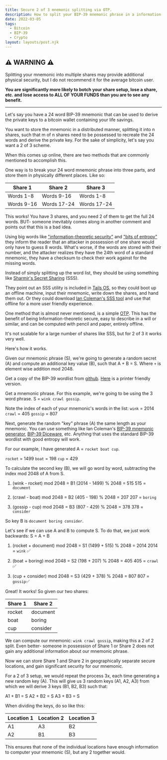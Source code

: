 ```yaml
---
title: Secure 2 of 3 mnemonic splitting via OTP.
description: How to split your BIP-39 mnemonic phrase in a information-theroetically secure 2 of 3 configuration, using simple math you can do in your head.
date: 2022-03-05
tags:
  - Bitcoin
  - BIP-39
  - Crypto
layout: layouts/post.njk
---
```


## ⚠️ WARNING ⚠️

Splitting your mnemonic into multiple shares may provide additional physical security, but I do not recommend it for the average bitcoin user.

**You are significantly more likely to botch your share setup, lose a share, etc. and lose access to ALL OF YOUR FUNDS than you are to see any benefit.**

---

Let's say you have a 24 word BIP-39 mnemonic that can be used to derive the private keys to a bitcoin wallet containing your life savings.

You want to store the mnemonic in a distributed manner, splitting it into n shares, such that m of n shares need to be possessed to recreate the 24 words and derive the private key. For the sake of simplicity, let's say you want a 2 of 3 scheme.

When this comes up online, there are two methods that are commonly mentioned to accomplish this.

One way is to break your 24 word mnemonic phrase into three parts, and store them in physically different places. Like so:

| Share 1    | Share 2     | Share 3     |
| ---------- | ----------- | ----------- |
| Words 1-8  | Words 9-16  | Words 1-8   |
| Words 9-16 | Words 17-24 | Words 17-24 |

This works! You have 3 shares, and you need 2 of them to get the full 24 words. BUT- someone inevitably comes along in another comment and points out that this is a bad idea.

Using big words like ["information-theoretic security"](https://en.wikipedia.org/wiki/Information-theoretic_security) and ["bits of entropy"](<https://en.wikipedia.org/wiki/Entropy_(information_theory)>) they inform the reader that an attacker in possession of one share would only have to guess 8 words. What's worse, if the words are stored with their number, and the attacker realizes they have the 24th word of a standard mnemonic, they have a checksum to check their work against for the missing words.

Instead of simply splitting up the word list, they should be using something like [Sharmir's Secret Sharing](https://en.wikipedia.org/wiki/Shamir%27s_Secret_Sharing) (SSS).

They point out an SSS utility is included in [Tails OS](https://tails.boum.org/), so they could boot up an offline machine, input their mnemonic, write down the shares, and hand them out. Or they could download [Ian Coleman's SSS tool](https://iancoleman.io/shamir/) and use that offline for a more user friendly experience.

One method that is almost never mentioned, is a simple [OTP](https://en.wikipedia.org/wiki/One-time_password). This has the benefit of being Information-theoretic secure, easy to describe in a will or similar, and can be computed with pencil and paper, entirely offline.

It's not scalable for a large number of shares like SSS, but for 2 of 3 it works very well.

Here's how it works.

Given our mnemonic phrase (S), we're going to generate a random secret (A) and compute an additional key value (B), such that A + B = S. Where `+` is element wise addition mod 2048.

Get a copy of the BIP-39 wordlist from [github](https://github.com/bitcoin/bips/blob/master/bip-0039/english.txt). [Here](https://github.com/hatgit/BIP39-wordlist-printable-en) is a printer friendly version.

Get a mnemonic phrase. For this example, we're going to be using the 3 word phrase. S = `wink crawl gossip`.

Note the index of each of your mnemonic's words in the list:
`wink` = 2014
`crawl` = 405
`gossip` = 807

Next, generate the random "key" phrase (A) the same length as your mnemonic. You can use something like Ian Coleman's [BIP-39 mnemonic generator](https://iancoleman.io/bip39/), [BIP-39 Diceware](https://github.com/taelfrinn/Bip39-diceware), etc. Anything that uses the standard BIP-39 wordlist with good entropy will work.

For our example, I have generated A = `rocket boat cup`.

`rocket` = 1499
`boat` = 198
`cup` = 429

To calculate the second key (B), we will go word by word, subtracting the index mod 2048 of A from S.

1. (wink - rocket) mod 2048 = B1
   (2014 - 1499) % 2048 = 515
   515 = `document`

2. (crawl - boat) mod 2048 = B2
   (405 - 198) % 2048 = 207
   207 = `boring`

3. (gossip - cup) mod 2048 = B3
   (807 - 429) % 2048 = 378
   378 = `consider`

So key B is `document boring consider`.

Let's see if we can use A and B to compute S. To do that, we just work backwards: S = A + B

1. (rocket + document) mod 2048 = S1
   (1499 + 515) % 2048 = 2014
   2014 = `wink` ✅

2. (boat + boring) mod 2048 = S2
   (198 + 207) % 2048 = 405
   405 = `crawl` ✅

3. (cup + consider) mod 2048 = S3
   (429 + 378) % 2048 = 807
   807 = `gossip`✅

Great! It works! So given our two shares:

| Share 1 | Share 2  |
| ------- | -------- |
| rocket  | document |
| boat    | boring   |
| cup     | consider |

We can compute our mnemonic: `wink crawl gossip`, making this a 2 of 2 split. Even better- someone in possession of Share 1 or Share 2 does not gain any additional information about our mnemonic phrase.

Now we can store Share 1 and Share 2 in geographically separate secure locations, and gain significant security for our mnemonic.

For a 2 of 3 setup, we would repeat the process 3x, each time generating a new random key (A). This will give us 3 random keys (A1, A2, A3) from which we will derive 3 keys (B1, B2, B3) such that:

A1 + B1 = S
A2 + B2 = S
A3 + B3 = S

When dividing the keys, do so like this:

| Location 1 | Location 2 | Location 3 |
| ---------- | ---------- | ---------- |
| A1         | A3         | B2         |
| A2         | B1         | B3         |

This ensures that none of the individual locations have enough information to computer your mnemonic (S), but any 2 together would.
